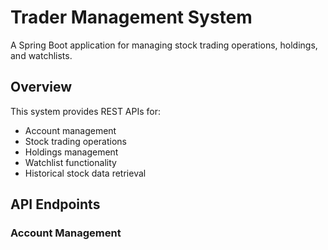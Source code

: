 # Trader Management System

A Spring Boot application for managing stock trading operations, holdings, and watchlists.

## Overview

This system provides REST APIs for:
- Account management
- Stock trading operations
- Holdings management
- Watchlist functionality
- Historical stock data retrieval

## API Endpoints

### Account Management
